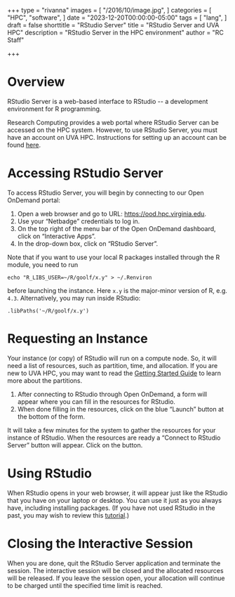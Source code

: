 +++
type = "rivanna"
images = [
  "/2016/10/image.jpg",
]
categories = [
  "HPC",
  "software",
]
date = "2023-12-20T00:00:00-05:00"
tags = [
  "lang",
]
draft = false
shorttitle = "RStudio Server"
title = "RStudio Server and UVA HPC"
description = "RStudio Server in the HPC environment"
author = "RC Staff"

+++

# Overview
RStudio Server is a web-based interface to RStudio -- a development environment for R programming.

Research Computing provides a web portal where RStudio Server can be accessed on the HPC system. However, to use RStudio Server, you must have an account on UVA HPC. Instructions for setting up an account can be found [here](/userinfo/hpc/#get-started).


# Accessing RStudio Server
To access RStudio Server, you will begin by connecting to our Open OnDemand portal:

1. Open a web browser and go to URL:  https://ood.hpc.virginia.edu.
2. Use your “Netbadge” credentials to log in.
3. On the top right of the menu bar of the Open OnDemand dashboard, click on “Interactive Apps”.
4. In the drop-down box, click on “RStudio Server”.

Note that if you want to use your local R packages installed through the R module, you need to run
```
echo "R_LIBS_USER=~/R/goolf/x.y" > ~/.Renviron
```
before launching the instance. Here `x.y` is the major-minor version of R, e.g. `4.3`. Alternatively, you may run inside RStudio:
```
.libPaths('~/R/goolf/x.y')
```

# Requesting an Instance
Your instance (or copy) of RStudio will run on a compute node. So, it will need a list of resources, such as partition, time, and allocation. If you are new to UVA HPC, you may want to read the [Getting Started Guide](/userinfo/hpc/#job-queues) to learn more about the partitions.

1. After connecting to RStudio through Open OnDemand, a form will appear where you can fill in the resources for RStudio.
2. When done filling in the resources, click on the blue “Launch” button at the bottom of the form.

It will take a few minutes for the system to gather the resources for your instance of RStudio. When the resources are ready a “Connect to RStudio Server” button will appear. Click on the button.


# Using RStudio
When RStudio opens in your web browser, it will appear just like the RStudio that you have on your laptop or desktop.  You can use it just as you always have, including installing packages.  (If you have not used RStudio in the past, you may wish to review this [tutorial](https://dss.princeton.edu/training/RStudio101.pdf).)

# Closing the Interactive Session
When you are done, quit the RStudio Server application and terminate the session. The interactive session will be closed and the allocated resources will be released. If you leave the session open, your allocation will continue to be charged until the specified time limit is reached.
